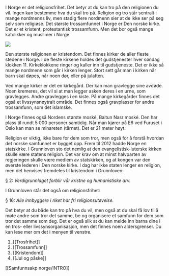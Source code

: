 I Norge er det religionsfrihet. Det betyr at du kan tro på den religionen du vil. Ingen kan bestemme hva du skal tro på. Religion og tro står sentralt i mange nordmenns liv, men stadig flere nordmenn sier at de ikke ser på seg selv som religiøse. Det største trossamfunnet i Norge er Den norske kirke. Det er et kristent, protestantisk trossamfunn. Men det bor også mange katolikker og muslimer i Norge.

![](https://cdn.kursoria.no/pensum/chapters/pensum-for-samfunnskunnskapsproven-tro-og-livssyn_deyk6u.jpg)

Den største religionen er kristendom. Det finnes kirker de aller fleste stedene i Norge. I de fleste kirkene holdes det gudstjenester hver søndag klokken 11. Kirkeklokkene ringer og kaller inn til gudstjeneste. Det er ikke så mange nordmenn som går i kirken lenger. Stort sett går man i kirken når barn skal døpes, når noen dør, eller på julaften.

Ved mange kirker er det en kirkegård. Der kan man gravlegge sine avdøde. Noen kremeres, det vil si at man legger asken deres i en urne, som gravlegges. Andre gravlegges i en kiste. På mange kirkegårder finnes det også et livssynsnøytralt område. Det finnes også gravplasser for andre trossamfunn, som det islamske.

I Norge finnes også Nordens største moské, Baitun Nasr moské. Den har plass til rundt 5 000 personer samtidig. Når man kjører på E6 ved Furuset i Oslo kan man se minareten (tårnet). Det er 21 meter høyt.

Religion er viktig, ikke bare for dem som tror, men også for å forstå hvordan det norske samfunnet er bygget opp. Frem til 2012 hadde Norge en statskirke. I Grunnloven sto det nemlig at den evangelistisk-luterske kirken skulle være statens religion. Det var krav om at minst halvparten av regjeringen skulle være medlem av statskirken, og at kongen var den øverste lederen i Den norske kirke. I dag har ikke staten lenger en religion, men det henvises fremdeles til kristendom i Grunnloven:

§ 2: _Verdigrunnlaget forblir vår kristne og humanistiske arv._

I Grunnloven står det også om religionsfrihet:

§ 16: _Alle innbyggere i riket har fri religionsutøvelse._

Det betyr at du både kan tro på hva du vil, men også at du skal få lov til å møte andre som tror det samme, be og organisere et samfunn for dem som tror det samme som deg. Det er også slik at du kan melde inn barna dine i en tros- eller livssynsorganisasjon, men det finnes noen aldersgrenser. Du kan lese mer om det i menyen til venstre.

1. [[Trosfrihet]]
2. [[Trossamfunn]]
3. [[Kristendom]]
4. [[Jul og påske]]


[[Samfunnsakp norge/INTRO]]